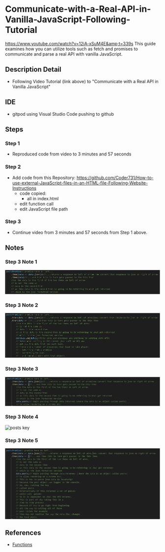 # Communicate-with-a-Real-API-in-Vanilla-JavaScript-Following-Tutorial
https://www.youtube.com/watch?v=12iA-xSuM4E&amp;t=339s This guide examines how you can utilize tools such as fetch and promises to communicate and parse a real API with vanilla JavaScript.

## Description Detail
- Following Video Tutorial (link above) to "Communicate with a Real API in Vanilla JavaScript"

## IDE
- gitpod using Visual Studio Code pushing to github

## Steps
### Step 1
- Reproduced code from video to 3 minutes and 57 seconds
### Step 2
- Add code from this Repository:
    https://github.com/Coder731/How-to-use-external-JavaScript-files-in-an-HTML-file-Following-Website-Instructions
    - code copied:
        - all in index.html
    - edit function call
    - edit JavaScript file path
### Step 3
- Continue video from 3 minutes and 57 seconds from Step 1 above.

## Notes
### Step 3 Note 1
![json and then explanation](assets/images/json_and_then_explanation_cmprsd.png)
### Step 3 Note 2
![explanation on api](assets/images/explanation_on_api_cmprsd.png)
### Step 3 Note 3
![parsing](assets/images/parsing_cmprsd.png)
### Step 3 Note 4
![posts key](assets/images/posts_cmprsd.png)
### Step 3 Note 5
![Now have posts](assets/images/now_have_posts_cmprsd.png)
## References

- [Functions](https://www.w3schools.com/js/js_functions.asp)